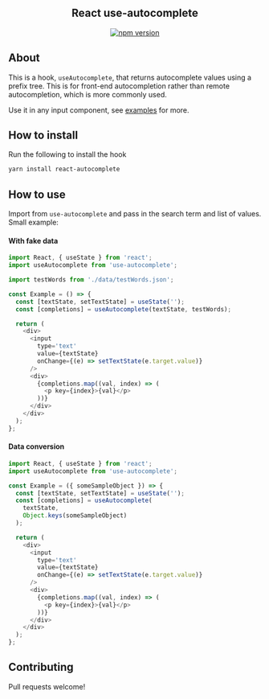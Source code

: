 <div align="center">

## React use-autocomplete

[![npm version](https://badge.fury.io/js/use-autocomplete.svg)](https://badge.fury.io/js/use-autocomplete)

</div>

## About

This is a hook, `useAutocomplete`, that returns autocomplete values using a prefix tree. This is for front-end autocompletion rather than remote autocompletion, which is more commonly used.

Use it in any input component, see [examples](./examples) for more.

## How to install

Run the following to install the hook

```bash
yarn install react-autocomplete
```

## How to use

Import from `use-autocomplete` and pass in the search term and list of values. Small example:

#### With fake data

```js
import React, { useState } from 'react';
import useAutocomplete from 'use-autocomplete';

import testWords from './data/testWords.json';

const Example = () => {
  const [textState, setTextState] = useState('');
  const [completions] = useAutocomplete(textState, testWords);

  return (
    <div>
      <input
        type='text'
        value={textState}
        onChange={(e) => setTextState(e.target.value)}
      />
      <div>
        {completions.map((val, index) => (
          <p key={index}>{val}</p>
        ))}
      </div>
    </div>
  );
};
```

#### Data conversion

```js
import React, { useState } from 'react';
import useAutocomplete from 'use-autocomplete';

const Example = ({ someSampleObject }) => {
  const [textState, setTextState] = useState('');
  const [completions] = useAutocomplete(
    textState,
    Object.keys(someSampleObject)
  );

  return (
    <div>
      <input
        type='text'
        value={textState}
        onChange={(e) => setTextState(e.target.value)}
      />
      <div>
        {completions.map((val, index) => (
          <p key={index}>{val}</p>
        ))}
      </div>
    </div>
  );
};
```

<a name="contributing"></a>

## Contributing

Pull requests welcome!
